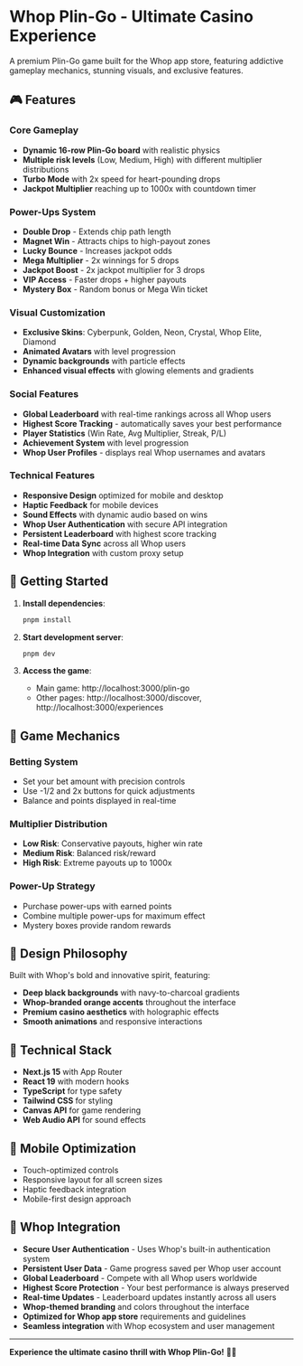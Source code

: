 # Whop Plin-Go - Ultimate Casino Experience

A premium Plin-Go game built for the Whop app store, featuring addictive gameplay mechanics, stunning visuals, and exclusive features.

## 🎮 Features

### Core Gameplay
- **Dynamic 16-row Plin-Go board** with realistic physics
- **Multiple risk levels** (Low, Medium, High) with different multiplier distributions
- **Turbo Mode** with 2x speed for heart-pounding drops
- **Jackpot Multiplier** reaching up to 1000x with countdown timer

### Power-Ups System
- **Double Drop** - Extends chip path length
- **Magnet Win** - Attracts chips to high-payout zones
- **Lucky Bounce** - Increases jackpot odds
- **Mega Multiplier** - 2x winnings for 5 drops
- **Jackpot Boost** - 2x jackpot multiplier for 3 drops
- **VIP Access** - Faster drops + higher payouts
- **Mystery Box** - Random bonus or Mega Win ticket

### Visual Customization
- **Exclusive Skins**: Cyberpunk, Golden, Neon, Crystal, Whop Elite, Diamond
- **Animated Avatars** with level progression
- **Dynamic backgrounds** with particle effects
- **Enhanced visual effects** with glowing elements and gradients

### Social Features
- **Global Leaderboard** with real-time rankings across all Whop users
- **Highest Score Tracking** - automatically saves your best performance
- **Player Statistics** (Win Rate, Avg Multiplier, Streak, P/L)
- **Achievement System** with level progression
- **Whop User Profiles** - displays real Whop usernames and avatars

### Technical Features
- **Responsive Design** optimized for mobile and desktop
- **Haptic Feedback** for mobile devices
- **Sound Effects** with dynamic audio based on wins
- **Whop User Authentication** with secure API integration
- **Persistent Leaderboard** with highest score tracking
- **Real-time Data Sync** across all Whop users
- **Whop Integration** with custom proxy setup

## 🚀 Getting Started

1. **Install dependencies**:
   ```bash
   pnpm install
   ```

2. **Start development server**:
   ```bash
   pnpm dev
   ```

3. **Access the game**:
   - Main game: http://localhost:3000/plin-go
   - Other pages: http://localhost:3000/discover, http://localhost:3000/experiences

## 🎯 Game Mechanics

### Betting System
- Set your bet amount with precision controls
- Use -1/2 and 2x buttons for quick adjustments
- Balance and points displayed in real-time

### Multiplier Distribution
- **Low Risk**: Conservative payouts, higher win rate
- **Medium Risk**: Balanced risk/reward
- **High Risk**: Extreme payouts up to 1000x

### Power-Up Strategy
- Purchase power-ups with earned points
- Combine multiple power-ups for maximum effect
- Mystery boxes provide random rewards

## 🎨 Design Philosophy

Built with Whop's bold and innovative spirit, featuring:
- **Deep black backgrounds** with navy-to-charcoal gradients
- **Whop-branded orange accents** throughout the interface
- **Premium casino aesthetics** with holographic effects
- **Smooth animations** and responsive interactions

## 🔧 Technical Stack

- **Next.js 15** with App Router
- **React 19** with modern hooks
- **TypeScript** for type safety
- **Tailwind CSS** for styling
- **Canvas API** for game rendering
- **Web Audio API** for sound effects

## 📱 Mobile Optimization

- Touch-optimized controls
- Responsive layout for all screen sizes
- Haptic feedback integration
- Mobile-first design approach

## 🎪 Whop Integration

- **Secure User Authentication** - Uses Whop's built-in authentication system
- **Persistent User Data** - Game progress saved per Whop user account
- **Global Leaderboard** - Compete with all Whop users worldwide
- **Highest Score Protection** - Your best performance is always preserved
- **Real-time Updates** - Leaderboard updates instantly across all users
- **Whop-themed branding** and colors throughout the interface
- **Optimized for Whop app store** requirements and guidelines
- **Seamless integration** with Whop ecosystem and user management

---

**Experience the ultimate casino thrill with Whop Plin-Go!** 🎰✨
